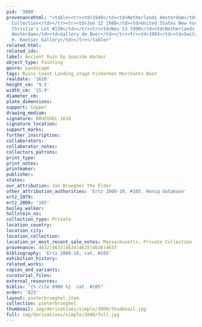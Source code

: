 ```yaml
---
pid: '3800'
provenancehtml: "<table><tr><td>1949</td><td>Netherlands Amsterdam</td><td>D.A. Hoogendijk</td></tr><tr><td>1949</td><td>Netherlands</td><td>Private
  Collection</td></tr><tr><td>Jun 12 1988</td><td>United States New York NY</td><td>Sale
  Christie's Lot #130</td></tr><tr><td>Nov 13 1990</td><td>Netherlands Laren</td><td>Auction</td></tr><tr><td>1993</td><td>Netherlands
  Amsterdam</td><td>Gallery de Boer</td></tr><tr><td>1993</td><td>Switzerland Zürich</td><td>David
  H. Koetser Gallery</td></tr></table>"
related_html:
related_ids:
label: Ancient Ruin by Seaside Harbor
object_type: Painting
genre: Landscape
tags: Ruins Coast Landing_stage Fishermen Merchants Boat
realdate: '1610'
height_cm: '9.5'
width_cm: '15.9'
diameter_cm:
plate_dimensions:
support: Copper
drawing_medium:
signature: BRUEGHEL 1610
signature_location:
support_marks:
further_inscription:
collaborators:
collaborator_notes:
collectors_patrons:
print_type:
print_notes:
printmaker:
publisher:
states:
our_attribution: Jan Brueghel the Elder
other_attribution_authorities: 'Ertz 2008-10, #105, Honig database'
ertz_1979:
ertz_2008: '105'
bailey_walker:
hollstein_no:
collection_type: Private
location_country:
location_city:
location_collection:
location_or_most_recent_sale_notes: Massachusetts, Private Collection
provenance: 4632|4633|4634|4635|4636|4637
bibliography: 'Ertz 2008-10, cat. #105'
exhibition_history:
related_works:
copies_and_variants:
curatorial_files:
external_resources:
biblio: "{% cite 8900 %}  cat. #105"
order: '823'
layout: pieterbrueghel_item
collection: pieterbrueghel
thumbnail: img/derivatives/simple/3800/thumbnail.jpg
full: img/derivatives/simple/3800/full.jpg
---
```

